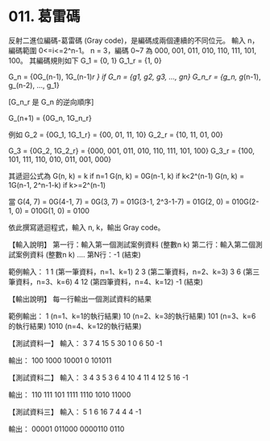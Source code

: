 # 011. 葛雷碼

反射二進位編碼-葛雷碼 (Gray code)，是編碼成兩個連續的不同位元。
輸入 n，編碼範圍 0<=i<=2^n-1。
n = 3，編碼 0~7 為 000, 001, 011, 010, 110, 111, 101, 100。
其編碼規則如下
G_1 = {0, 1}
G_1_r = {1, 0}

G_n = {0G_(n-1), 1G_(n-1)_r }
if G_n = {g1, g2, g3, ..., gn}
G_n_r = {g_n, g_(n-1), g_(n-2), ..., g_1}

[G_n_r 是 G_n 的逆向順序]

G_(n+1) = {0G_n, 1G_n_r}

例如
G_2 = {0G_1, 1G_1_r} = {00, 01, 11, 10}
G_2_r = {10, 11, 01, 00}

G_3 = {0G_2, 1G_2_r} = {000, 001, 011, 010, 110, 111, 101, 100}
G_3_r = {100, 101, 111, 110, 010, 011, 001, 000}

其遞迴公式為
G(n, k) = k if n=1
G(n, k) = 0G(n-1, k) if k<2^(n-1)
G(n, k) = 1G(n-1, 2^n-1-k) if k>=2^(n-1)

當 G(4, 7) = 0G(4-1, 7) = 0G(3, 7) = 01G(3-1, 2^3-1-7) = 01G(2, 0) = 010G(2-1, 0) = 010G(1, 0) = 0100

依此撰寫遞迴程式，輸入 n, k，輸出 Gray code。

【輸入說明】
第一行：輸入第一個測試案例資料 (整數n k)
第二行：輸入第二個測試案例資料 (整數n k)
....
第N行：-1 (結束)

範例輸入：
1 1 (第一筆資料，n=1、k=1)
2 3 (第二筆資料，n=2、k=3)
3 6 (第三筆資料，n=3、k=6)
4 12 (第四筆資料，n=4、k=12)
-1 (結束)

【輸出說明】
每一行輸出一個測試資料的結果

範例輸出：
1 (n=1、k=1的執行結果)
10 (n=2、k=3的執行結果)
101 (n=3、k=6的執行結果)
1010 (n=4、k=12的執行結果)

【測試資料一】
輸入：
3 7
4 15
5 30
1 0
6 50
-1

輸出：
100
1000
10001
0
101011

【測試資料二】
輸入：
3 4
3 5
3 6
4 10
4 11
4 12
5 16
-1

輸出：
110
111
101
1111
1110
1010
11000

【測試資料三】
輸入：
5 1
6 16
7 4
4 4
-1

輸出：
00001
011000
0000110
0110


